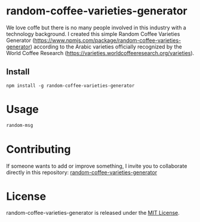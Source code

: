 # random-coffee-varieties-generator

We love coffe but there is no many people involved in this industry with a technology background. I created this simple Random Coffee Varieties Generator (https://www.npmjs.com/package/random-coffee-varieties-generator) according to the Arabic varieties officially recognized by the World Coffee Research (https://varieties.worldcoffeeresearch.org/varieties).

## Install

```npm
npm install -g random-coffee-varieties-generator
```

# Usage

```bash
random-msg
```

# Contributing

If someone wants to add or improve something, I invite you to collaborate directly in this repository: [random-coffee-varieties-generator](https://github.com/JuanB2019/random-coffee-varieties-generator)

# License

random-coffee-varieties-generator is released under the [MIT License](https://opensource.org/licenses/MIT).
